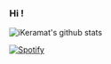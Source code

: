 ### Hi !
![iKeramat's github stats](https://github-readme-stats.vercel.app/api?username=iKeramat&show_icons=true&theme=dracula&count_private=true)

[![Spotify](https://ikeramat.vercel.app/api/spotify)](https://open.spotify.com/user/1ryo8oc1nskisb64ma8i57qja)
